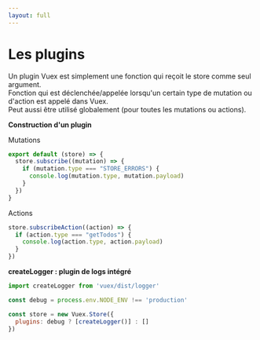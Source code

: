 ```yaml
---
layout: full
---
```


# Les plugins

Un plugin Vuex est simplement une fonction qui reçoit le store comme seul argument. <br>
Fonction qui est déclenchée/appelée lorsqu'un certain type de mutation ou d'action est appelé dans Vuex. <br>
Peut aussi être utilisé globalement (pour toutes les mutations ou actions).

<div class="grid grid-cols-2 gap-4">
<div>

**Construction d'un plugin**

Mutations
```js
export default (store) => {
  store.subscribe((mutation) => {
    if (mutation.type === "STORE_ERRORS") {
      console.log(mutation.type, mutation.payload)
    }
  })
}
```

Actions
```js 
store.subscribeAction((action) => {
  if (action.type === "getTodos") {
    console.log(action.type, action.payload)
  }
})
```

</div>
<div>

**createLogger : plugin de logs intégré**
```js
import createLogger from 'vuex/dist/logger'

const debug = process.env.NODE_ENV !== 'production'

const store = new Vuex.Store({
  plugins: debug ? [createLogger()] : []
})
```

</div>
</div>

<!--
Vuex plugins are among the most advanced and useful concepts in Vuex. They have a wide variety of use cases, from data persistence, to Slack Notifier, to enhacing Vuex itself.


Each time you commit a mutation, it should do only ONE thing: Update the value of the state.

Each time you dispatch an action, it should do one or more of the following:
(i) Fetch data from an API.
(ii) Commit a mutation.
(iii) Dispatch an action.

Each time you find yourself executing logic that falls outside of these core responsibilities, you should consider extracting that logic inside a Vuex plugin.
-->
